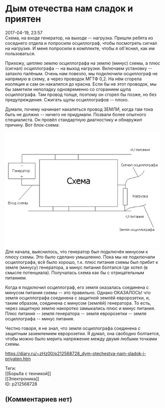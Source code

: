 Дым отечества нам сладок и приятен
==================================

  
2017-04-19, 23:57  
 Схема, на входе генератор, на выходе -- нагрузка. Пришли ребята из соседнего отдела и попросили осциллограф, чтобы посмотреть сигнал на нагрузке. И меня попросили в комплекте, чтобы я об'яснил, как им пользоваться.   
   
 Прихожу, цепляю землю осциллографа на землю (минус) схемы, а плюс (сигнал) осциллографа -- на выход нагрузки. Включаем установку -- запахло палёным. Очень нам повезло, мы подключили осциллограф не напрямую в схему, а через проводок МГТФ 0,2. На нём сгорела изоляция и сам он накалился до красна. Если бы не этот проводок, мы бы заметили неполадку одновременно со сгоранием щупа осциллографа. Там провод толще, поэтому он сгорел бы позже, но без предупреждения. Сжигать щупы осциллографов -- плохо.   
   
 Думали, почему начинает накаляться провод ЗЕМЛИ, когда там тока быть не должно -- ничего не придумали. Позвали более опытного специалиста. Он провёл стандартную диагностику и обнаружил причину. Вот блок-схема:   
   
  ![](pics/nZFOlsp.png)    
 Для начала, выяснилось, что генератор был подключён минусом к плюсу схемы. Это было сделано умышленно. Пока мы не подключали осциллографа, всё было хорошо, т.к. плюс питания схемы был прибит к земле (минусу) генератора, а минус питания болтался где хотел (в смысле потенциала). Получалась схема как бы с отрицательным питанием.   
   
 Когда я подключил осциллограф, его земля оказалась соединена с минусом питания схемы -- это правильно. Однако ОКАЗАЛОСЬ! что земля осциллографа соединена с защитной землёй евророзетки, и, таким образом, соединена с минусом (землёй) генератора. То есть, через защитную землю накоротко замыкались плюс и минус питания. Плюс питания -- земля генератора -- земля евророзетки -- земля осциллографа -- минус питания.   
   
 Честно говоря, я не знал, что земля осциллографа соединена с защитным заземлением евророзетки. Я думал, она свободно болтается, чтобы можно было мерить напряжение между двумя любыми точками схемы.   
  
<https://diary.ru/~zHz00/p212568728_dym-otechestva-nam-sladok-i-priyaten.htm>  
  
Теги:  
[[Борьба с техникой]]  
[[Электроника]]  
ID: p212568728  


(Комментариев нет)
------------------